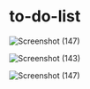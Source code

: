 # to-do-list

![Screenshot (147)](https://user-images.githubusercontent.com/118010705/229771601-f556ef42-08e6-4b0b-8c8a-47621e36ccb2.png)

![Screenshot (143)](https://user-images.githubusercontent.com/118010705/229771936-f7bb474d-c729-4892-b192-e67b6f556a2c.png)

![Screenshot (147)](https://user-images.githubusercontent.com/118010705/229772169-ddba270e-ebd2-49bd-9d22-7d5d3c440705.png)

